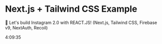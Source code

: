 # Next.js + Tailwind CSS Example

🔴 Let's build Instagram 2.0 with REACT.JS! (Next.js, Tailwind CSS, Firebase v9, NextAuth, Recoil)

4:09:35
